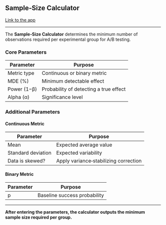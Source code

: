 ## Sample‑Size Calculator

[Link to the app](https://abcalculator-nmf525vjrygaf9rpyabs39.streamlit.app/about)

---

The **Sample‑Size Calculator** determines the minimum number of observations required per experimental group for A/B testing.

### Core Parameters

| Parameter   | Purpose                                |
| ----------- | -------------------------------------- |
| Metric type | Continuous or binary metric            |
| MDE (%)     | Minimum detectable effect              |
| Power (1−β) | Probability of detecting a true effect |
| Alpha (α)   | Significance level                     |

### Additional Parameters

#### Continuous Metric

| Parameter          | Purpose                               |
| ------------------ | ------------------------------------- |
| Mean               | Expected average value                |
| Standard deviation | Expected variability                  |
| Data is skewed?    | Apply variance‑stabilizing correction |

#### Binary Metric

| Parameter | Purpose                      |
| --------- | ---------------------------- |
| p         | Baseline success probability |

---

**After entering the parameters, the calculator outputs the minimum sample size required per group.**

